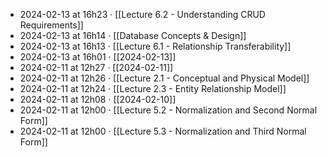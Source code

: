 - 2024-02-13 at 16h23 · [[Lecture 6.2 - Understanding CRUD Requirements]]
- 2024-02-13 at 16h14 · [[Database Concepts & Design]]
- 2024-02-13 at 16h13 · [[Lecture 6.1 - Relationship Transferability]]
- 2024-02-13 at 16h01 · [[2024-02-13]]
- 2024-02-11 at 12h27 · [[2024-02-11]]
- 2024-02-11 at 12h26 · [[Lecture 2.1 - Conceptual and Physical Model]]
- 2024-02-11 at 12h24 · [[Lecture 2.3 - Entity Relationship Model]]
- 2024-02-11 at 12h08 · [[2024-02-10]]
- 2024-02-11 at 12h00 · [[Lecture 5.2 - Normalization and Second Normal Form]]
- 2024-02-11 at 12h00 · [[Lecture 5.3 - Normalization and Third Normal Form]]
